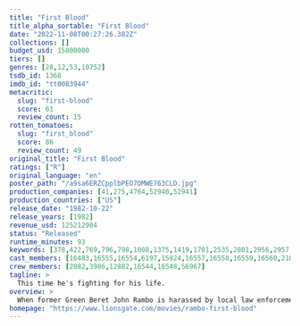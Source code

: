 ```yaml
---
title: "First Blood"
title_alpha_sortable: "First Blood"
date: "2022-11-08T00:27:26.382Z"
collections: []
budget_usd: 15000000
tiers: []
genres: [28,12,53,10752]
tsdb_id: 1368
imdb_id: "tt0083944"
metacritic:
  slug: "first-blood"
  score: 61
  review_count: 15
rotten_tomatoes:
  slug: "first_blood"
  score: 86
  review_count: 49
original_title: "First Blood"
ratings: ["R"]
original_language: "en"
poster_path: "/a9sa6ERZCpplbPEO7OMWE763CLD.jpg"
production_companies: [41,275,4764,52940,52941]
production_countries: ["US"]
release_date: "1982-10-22"
release_years: [1982]
revenue_usd: 125212904
status: "Released"
runtime_minutes: 93
keywords: [378,422,769,796,798,1008,1375,1419,1701,2535,2801,2956,2957,3246,3737,4668,5034,5144,5386,5387,6112,6149,10685,11004,285809]
cast_members: [16483,16555,16554,6197,15824,16557,16558,16559,16560,21089]
crew_members: [2082,3986,12882,16544,16548,56967]
tagline: >
  This time he's fighting for his life.
overview: >
  When former Green Beret John Rambo is harassed by local law enforcement and arrested for vagrancy, the Vietnam vet snaps, runs for the hills and rat-a-tat-tats his way into the action-movie hall of fame. Hounded by a relentless sheriff, Rambo employs heavy-handed guerilla tactics to shake the cops off his tail.
homepage: "https://www.lionsgate.com/movies/rambo-first-blood"
---
```

